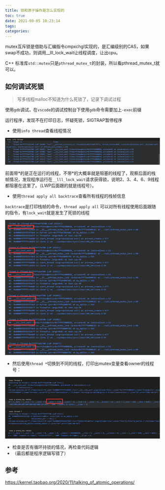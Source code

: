 ```yaml
---
title: 锁和原子操作是怎么实现的
toc: true
date: 2021-09-05 10:23:14
tags:
categories:
---
```


mutex互斥锁是借助与汇编指令cmpxchgl实现的，是汇编级别的CAS，如果swap不成功，则调用__lll_lock_wait让线程调度，让出cpu。

<!--more-->

C++ 标准库`std::mutex`只是`pthread_mutex_t`的封装，所以看pthread_mutex_t就可以。



## 如何调试死锁

> 写多线程malloc不知道为什么死锁了，记录下调试过程

使用`gdb`调试，在`vscode`的调试控制台下使用`gdb`命令需要加上`-exec`前缀

运行程序，发现不在打印日志，怀疑死锁，SIGTRAP暂停程序

* 使用`info thread`查看线程情况

![image-20211112160120456](锁和原子操作是怎么实现的/image-20211112160120456.png)

前面带\*的是正在运行的线程，不带\*的大概率就是阻塞的线程了，观察后面的栈帧情况，发现程序运行在`__lll_lock_wait`请求获得锁，说明2、3、4、6、9线程都阻塞在这里了。（LWP后面跟的就是线程号）。

* 使用`thread apply all backtrace`查看所有线程的栈帧信息

`backtrace`是打印栈帧的命令，`thread apply all` 可以对所有线程使用后面跟随的指令，有`lock_wait`就是发生了死锁的线程

![image-20211112161027819](锁和原子操作是怎么实现的/image-20211112161027819.png)

* 然后使用`thread *`切换到不同的线程，打印出mutex变量查看owner的线程号：

![image-20211112164309517](锁和原子操作是怎么实现的/image-20211112164309517.png)

* 检查是否有循环持锁的情况，再检查代码逻辑
* （最后都是程序逻辑写错了）

## 参考

https://kernel.taobao.org/2020/11/talking_of_atomic_operations/
